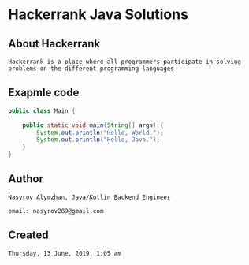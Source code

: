 # Hackerrank Java Solutions

## About Hackerrank
```
Hackerrank is a place where all programmers participate in solving problems on the different programming languages
```
## Exapmle code
```java
public class Main {

    public static void main(String[] args) {
        System.out.println("Hello, World.");
        System.out.println("Hello, Java.");
    }
}
```
## Author
```
Nasyrov Alymzhan, Java/Kotlin Backend Engineer

email: nasyrov289@gmail.com
```
## Created
```
Thursday, 13 June, 2019, 1:05 am
```
